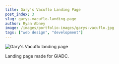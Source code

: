 ```yaml
---
title: Gary's Vacuflo Landing Page
post_index: 3
slug: garys-vacuflo-landing-page
author: Ryan Abney
image: /images/portfolio-images/garys-vacuflo.jpg
tags: ["web design", "development"]
---
```


![Gary's Vacuflo landing page](/images/portfolio-images/garys-vacuflo.jpg)

Landing page made for GIADC.
